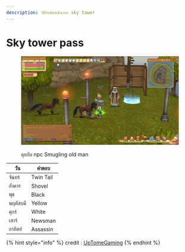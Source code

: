 ```yaml
---
description: วิธีรับบัตรเข้าเกาะ sky tower
---
```


# Sky tower pass



<figure><img src=".gitbook/assets/ss20240221_125117.jpg" alt=""><figcaption><p>คุยกับ npc Smugling old man</p></figcaption></figure>

| วัน      | คำตอบ     |
| -------- | --------- |
| จันทร์   | Twin Tail |
| อังคาร   | Shovel    |
| พุธ      | Black     |
| พฤหัสบดี | Yellow    |
| ศุกร์    | White     |
| เสาร์    | Newsman   |
| อาทิตย์  | Assassin  |

{% hint style="info" %}
credit : [UpTomeGaming](https://www.youtube.com/@uptomegaming495)
{% endhint %}
